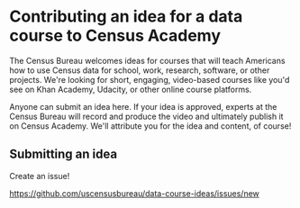 # Contributing an idea for a data course to Census Academy

The Census Bureau welcomes ideas for courses that will teach Americans how to use Census data for school, work, research, software, or other projects. We're looking for short, engaging, video-based courses like you'd see on Khan Academy, Udacity, or other online course platforms.

Anyone can submit an idea here. If your idea is approved, experts at the Census Bureau will record and produce the video and ultimately publish it on Census Academy. We'll attribute you for the idea and content, of course!

## Submitting an idea

Create an issue!

https://github.com/uscensusbureau/data-course-ideas/issues/new
<!--
Want to submit an idea for a course? Here's how.

1. Make a fork of this repository.
2. Duplicate the `courses/template/` folder and rename it to something like the name of your course (try to avoid spaces). So it could be called something like `courses/my-cool-course/`.
3. Edit the `README.md` to include a summary of your course, as well as scripts, storyboards, and other assets your course's videos will require. The template README will give you some tips.

  - This has to be written in Markdown, a lightweight syntax for simple writing. [Check out the official guide](https://guides.github.com/features/mastering-markdown/) if you need help.
  - You need to structure your course into a series of 3-10 minute long videos.
  - Check out our sample course at `courses/sample/` for more examples of how you would write this file.

4. Once you're happy with your writeup, submit a pull request to the original repository! We'll review it and, if it's complete and high-quality enough, we'll add it to our official list of courses for the Census Academy.

Need more help? Ask Jeff Meisel at jeffrey.meisel@census.gov, or open up an issue on this repository and we'll be in touch. -->
